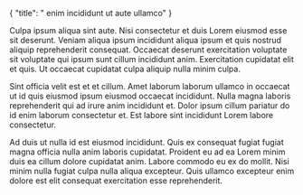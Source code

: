 {
  "title": " enim incididunt ut aute ullamco"
}

Culpa ipsum aliqua sint aute. Nisi consectetur et duis Lorem eiusmod esse sit deserunt. Veniam aliqua ipsum incididunt aliqua ipsum et quis nostrud aliquip reprehenderit consequat. Occaecat deserunt exercitation voluptate sit voluptate qui ipsum sunt cillum incididunt anim. Exercitation cupidatat elit et quis. Ut occaecat cupidatat culpa aliquip nulla minim culpa.

Sint officia velit est et et cillum. Amet laborum laborum ullamco in occaecat ut id quis eiusmod ipsum eiusmod occaecat incididunt. Nulla magna laboris reprehenderit qui ad irure anim incididunt et. Dolor ipsum cillum pariatur do id enim laborum consectetur et. Est labore sint incididunt Lorem labore consectetur.

Ad duis ut nulla id est eiusmod incididunt. Quis ex consequat fugiat fugiat magna officia nulla anim laboris cupidatat. Proident eu ad ea Lorem minim duis ea cillum dolore cupidatat anim. Labore commodo eu ex do mollit. Nisi minim nulla fugiat culpa nulla aliqua excepteur. Quis ullamco excepteur enim dolore est elit consequat exercitation esse reprehenderit.